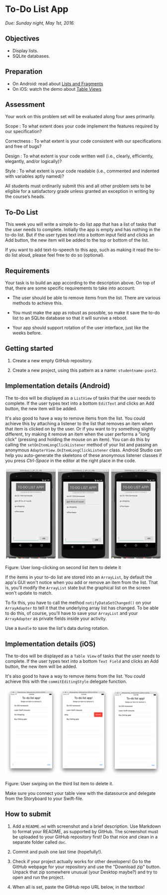 # To-Do List App

*Due: Sunday night, May 1st, 2016.*

## Objectives

- Display lists.
- SQLite databases.

## Preparation

- On Android: read about [Lists and Fragments](/android/lists-and-fragments)
- On iOS: watch the demo about [Table Views](/ios/table-views)

## Assessment

Your work on this problem set will be evaluated along four axes primarily.

Scope
: To what extent does your code implement the features required by our specification?

Correctness
: To what extent is your code consistent with our specifications and free of bugs?

Design
: To what extent is your code written well (i.e., clearly, efficiently, elegantly, and/or logically)?

Style
: To what extent is your code readable (i.e., commented and indented with variables aptly named)?

All students must ordinarily submit this and all other problem sets to be eligible for a satisfactory grade unless granted an exception in writing by the course’s heads.

## To-Do List

This week you will write a simple to-do list app that has a list of tasks that the user needs to complete. Initially the app is empty and has nothing in the to-do list. But if the user types text into a bottom input field and clicks an Add button, the new item will be added to the top or bottom of the list.

If you want to add text-to-speech to this app, such as making it read the to-do list aloud, please feel free to do so (optional).

## Requirements

Your task is to build an app according to the description above. On top of that, there are some specific requirements to take into account:

- The user should be able to remove items from the list. There are various methods to achieve this.

- You must make the app as robust as possible, so make it save the to-do list to an SQLite database so that it will survive a reboot.

- Your app should support rotation of the user interface, just like the weeks before.

## Getting started

1. Create a new empty GitHub repository.

2. Create a new project, using this pattern as a name: `studentname-pset2`.

## Implementation details (Android)

The to-dos will be displayed as a `ListView` of tasks that the user needs to complete. If the user types text into a bottom `EditText` and clicks an Add button, the new item will be added.

It's also good to have a way to remove items from the list. You could achieve this by attaching a listener to the list that removes an item when that item is clicked on by the user. Or if you want to try something slightly different, try making it remove an item when the user performs a "long click" (pressing and holding the mouse on an item). You can do this by calling the `setOnItemLongClickListener` method of your list and passing an anonymous `AdapterView.OnItemLongClickListener` class. Android Studio can help you auto-generate the skeletons of these anonymous listener classes if you press *Ctrl-Space* in the editor at the right place in the code.

![Screenshot from Android](todo.png)

Figure: User long-clicking on second list item to delete it

If the items in your to-do list are stored into an `ArrayList`, by default the app's GUI won't notice when you add or remove an item from the list. That is, you'll modify the `ArrayList` state but the graphical list on the screen won't update to match.

To fix this, you have to call the method `notifyDataSetChanged()` on your `ArrayAdapter` to tell it that the underlying array list has changed. To be able to do this, of course, you'll have to save your `ArrayList` and your `ArrayAdapter` as private fields inside your activity.

Use a `Bundle` to save the list's data during rotation.

## Implementation details (iOS)

The to-dos will be displayed as a `Table View` of tasks that the user needs to complete. If the user types text into a bottom `Text Field` and clicks an Add button, the new item will be added.

It's also good to have a way to remove items from the list. You could achieve this with the `commitEditingStyle` delegate function.

![Screenshot from iOS](todo_ios.png)

Figure: User swiping on the third list item to delete it.

Make sure you connect your table view with the datasource and delegate from the Storyboard to your Swift-file.

## How to submit

1. Add a `README.md` with screenshot and a brief description. Use Markdown to format your README, as supported by GitHub. The screenshot must be uploaded to your GitHub repository first! Do that nice and clean in a separate folder called `doc`.

2. Commit and push one last time (hopefully!).

3. Check if your project actually works for other developers! Go to the GitHub webpage for your repository and use the "Download zip" button. Unpack that zip somewhere unusual (your Desktop maybe?) and try to open and run the project.

4. When all is set, paste the GitHub repo URL below, in the textbox!
